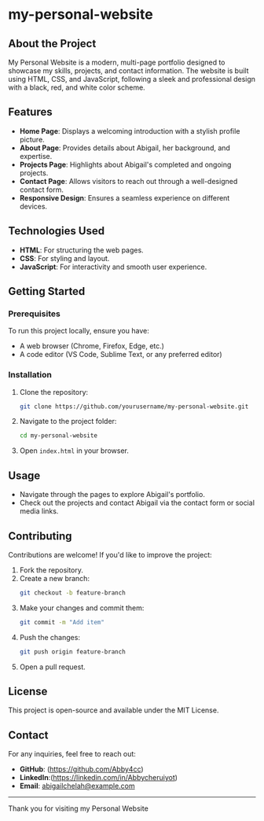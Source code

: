 
# my-personal-website

## About the Project
My Personal Website is a modern, multi-page portfolio designed to showcase my skills, projects, and contact information. The website is built using HTML, CSS, and JavaScript, following a sleek and professional design with a black, red, and white color scheme.

## Features
- **Home Page**: Displays a welcoming introduction with a stylish profile picture.
- **About Page**: Provides details about Abigail, her background, and expertise.
- **Projects Page**: Highlights about Abigail's completed and ongoing projects.
- **Contact Page**: Allows visitors to reach out through a well-designed contact form.
- **Responsive Design**: Ensures a seamless experience on different devices.

## Technologies Used
- **HTML**: For structuring the web pages.
- **CSS**: For styling and layout.
- **JavaScript**: For interactivity and smooth user experience.

## Getting Started
### Prerequisites
To run this project locally, ensure you have:
- A web browser (Chrome, Firefox, Edge, etc.)
- A code editor (VS Code, Sublime Text, or any preferred editor)

### Installation
1. Clone the repository:
   ```bash
   git clone https://github.com/yourusername/my-personal-website.git
   ```
2. Navigate to the project folder:
   ```bash
   cd my-personal-website
   ```
3. Open `index.html` in your browser.

## Usage
- Navigate through the pages to explore Abigail's portfolio.
- Check out the projects and contact Abigail via the contact form or social media links.

## Contributing
Contributions are welcome! If you'd like to improve the project:
1. Fork the repository.
2. Create a new branch:
   ```bash
   git checkout -b feature-branch
   ```
3. Make your changes and commit them:
   ```bash
   git commit -m "Add item"
   ```
4. Push the changes:
   ```bash
   git push origin feature-branch
   ```
5. Open a pull request.

## License
This project is open-source and available under the MIT License.

## Contact
For any inquiries, feel free to reach out:
- **GitHub**: (https://github.com/Abby4cc)
- **LinkedIn**:(https://linkedin.com/in/Abbycheruiyot)
- **Email**: abigailchelah@example.com

---
Thank you for visiting my Personal Website


